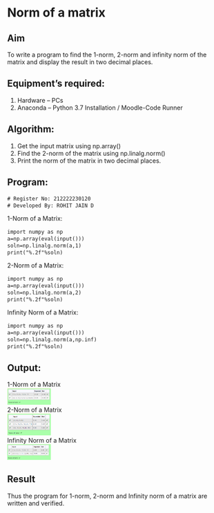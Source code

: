 # Norm of a matrix
## Aim
To write a program to find the 1-norm, 2-norm and infinity norm of the matrix and display the result in two decimal places.
## Equipment’s required:
1.	Hardware – PCs
2.	Anaconda – Python 3.7 Installation / Moodle-Code Runner
## Algorithm:
1. Get the input matrix using np.array()   
2. Find the 2-norm of the matrix using np.linalg.norm()
3. Print the norm of the matrix in two decimal places.
## Program:
```
# Register No: 212222230120
# Developed By: ROHIT JAIN D
```
1-Norm of a Matrix:  
```
import numpy as np
a=np.array(eval(input()))
soln=np.linalg.norm(a,1)
print("%.2f"%soln)
```  
2-Norm of a Matrix:
```
import numpy as np
a=np.array(eval(input()))
soln=np.linalg.norm(a,2)
print("%.2f"%soln)
```  
Infinity Norm of a Matrix:
```
import numpy as np
a=np.array(eval(input()))
soln=np.linalg.norm(a,np.inf)
print("%.2f"%soln)
```
## Output:
1-Norm of a Matrix  
<img width=20% height=10% src="./images/output1.png">  
2-Norm of a Matrix  
<img width=20% height=10% src="./images/output2.png">  
Infinity Norm of a Matrix  
<img width=20% height=10% src="./images/output3.png">
## Result
Thus the program for 1-norm, 2-norm and Infinity norm of a matrix are written and verified.
